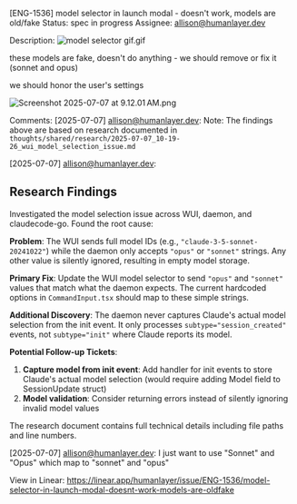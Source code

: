 
[ENG-1536] model selector in launch modal - doesn't work, models are old/fake
Status: spec in progress
Assignee: allison@humanlayer.dev

Description:
![model selector gif.gif](https://uploads.linear.app/3ee2840f-7196-42ab-91f2-73ab50c48671/e58f2e10-eba6-45d8-a7c4-cad55bfb7fca/296a029e-9f9c-4c3b-9ed6-22d93ab9d4a3)

these models are fake, doesn't do anything - we should remove or fix it (sonnet and opus)

we should honor the user's settings 

![Screenshot 2025-07-07 at 9.12.01 AM.png](https://uploads.linear.app/3ee2840f-7196-42ab-91f2-73ab50c48671/ff11248d-c1ca-499c-9625-3546a042fccf/0aa12510-cc20-4244-8cd0-91320d431daf)

Comments:
[2025-07-07] allison@humanlayer.dev:
Note: The findings above are based on research documented in `thoughts/shared/research/2025-07-07_10-19-26_wui_model_selection_issue.md`

[2025-07-07] allison@humanlayer.dev:
## Research Findings

Investigated the model selection issue across WUI, daemon, and claudecode-go. Found the root cause:

**Problem**: The WUI sends full model IDs (e.g., `"claude-3-5-sonnet-20241022"`) while the daemon only accepts `"opus"` or `"sonnet"` strings. Any other value is silently ignored, resulting in empty model storage.

**Primary Fix**: Update the WUI model selector to send `"opus"` and `"sonnet"` values that match what the daemon expects. The current hardcoded options in `CommandInput.tsx` should map to these simple strings.

**Additional Discovery**: The daemon never captures Claude's actual model selection from the init event. It only processes `subtype="session_created"` events, not `subtype="init"` where Claude reports its model.

**Potential Follow-up Tickets**:
1. **Capture model from init event**: Add handler for init events to store Claude's actual model selection (would require adding Model field to SessionUpdate struct)
2. **Model validation**: Consider returning errors instead of silently ignoring invalid model values

The research document contains full technical details including file paths and line numbers.

[2025-07-07] allison@humanlayer.dev:
I just want to use "Sonnet" and "Opus" which map to "sonnet" and "opus"


View in Linear: https://linear.app/humanlayer/issue/ENG-1536/model-selector-in-launch-modal-doesnt-work-models-are-oldfake
